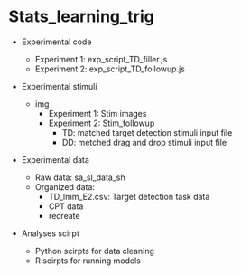# Stats_learning_trig

- Experimental code
  - Experiment 1: exp_script_TD_filler.js
  - Experiment 2: exp_script_TD_followup.js


- Experimental stimuli
  - img
    - Experiment 1: Stim images
    - Experiment 2: Stim_followup
      - TD: matched target detection stimuli input file
      - DD: metched drag and drop stimuli input file

- Experimental data
  - Raw data: sa_sl_data_sh
  - Organized data:
    - TD_lmm_E2.csv: Target detection task data
    - CPT data
    - recreate

- Analyses scirpt
  - Python scirpts for data cleaning
  - R scirpts for running models
